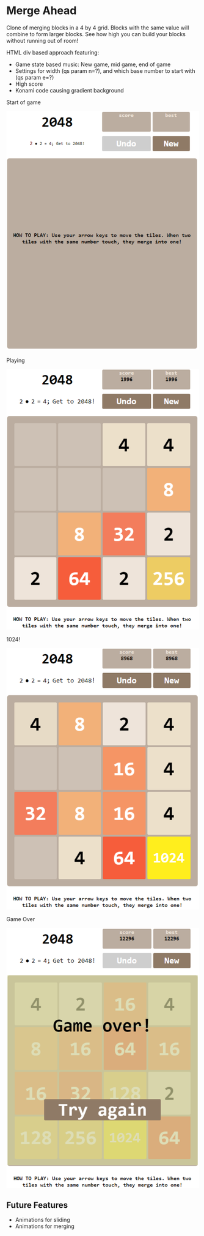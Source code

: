 # Merge Ahead
Clone of merging blocks in a 4 by 4 grid. Blocks with the same value will combine to form larger blocks. See how high you can build your blocks without running out of room!

HTML div based approach featuring:
* Game state based music: New game, mid game, end of game
* Settings for width (qs param n=?), and which base number to start with (qs param e=?)
* High score
* Konami code causing gradient background

Start of game

![Start of Game](./01_Start.PNG)

Playing

![Playing](./02_Play.PNG)

1024!

![1024!](./03_Win.PNG)

Game Over

![Game over](./04_End.PNG)


## Future Features
- Animations for sliding
- Animations for merging